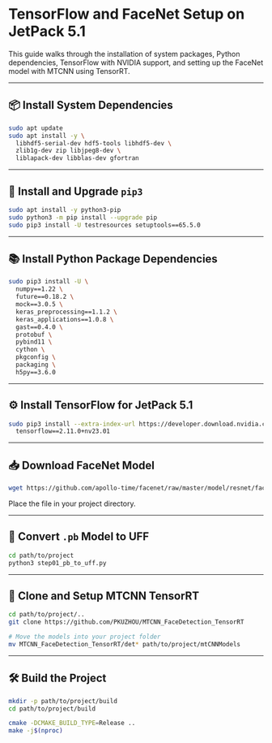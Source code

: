 # TensorFlow and FaceNet Setup on JetPack 5.1

This guide walks through the installation of system packages, Python dependencies, TensorFlow with NVIDIA support, and setting up the FaceNet model with MTCNN using TensorRT.

---

## 📦 Install System Dependencies

```bash
sudo apt update
sudo apt install -y \
  libhdf5-serial-dev hdf5-tools libhdf5-dev \
  zlib1g-dev zip libjpeg8-dev \
  liblapack-dev libblas-dev gfortran
```

---

## 🐍 Install and Upgrade `pip3`

```bash
sudo apt install -y python3-pip
sudo python3 -m pip install --upgrade pip
sudo pip3 install -U testresources setuptools==65.5.0
```

---

## 📚 Install Python Package Dependencies

```bash
sudo pip3 install -U \
  numpy==1.22 \
  future==0.18.2 \
  mock==3.0.5 \
  keras_preprocessing==1.1.2 \
  keras_applications==1.0.8 \
  gast==0.4.0 \
  protobuf \
  pybind11 \
  cython \
  pkgconfig \
  packaging \
  h5py==3.6.0
```

---

## ⚙️ Install TensorFlow for JetPack 5.1

```bash
sudo pip3 install --extra-index-url https://developer.download.nvidia.com/compute/redist/jp/v51 \
  tensorflow==2.11.0+nv23.01
```

---

## 📥 Download FaceNet Model

```bash
wget https://github.com/apollo-time/facenet/raw/master/model/resnet/facenet.pb
```

Place the file in your project directory.

---

## 🔄 Convert `.pb` Model to UFF

```bash
cd path/to/project
python3 step01_pb_to_uff.py
```

---

## 🤖 Clone and Setup MTCNN TensorRT

```bash
cd path/to/project/..
git clone https://github.com/PKUZHOU/MTCNN_FaceDetection_TensorRT

# Move the models into your project folder
mv MTCNN_FaceDetection_TensorRT/det* path/to/project/mtCNNModels
```

---

## 🛠️ Build the Project

```bash
mkdir -p path/to/project/build
cd path/to/project/build

cmake -DCMAKE_BUILD_TYPE=Release ..
make -j$(nproc)
```
